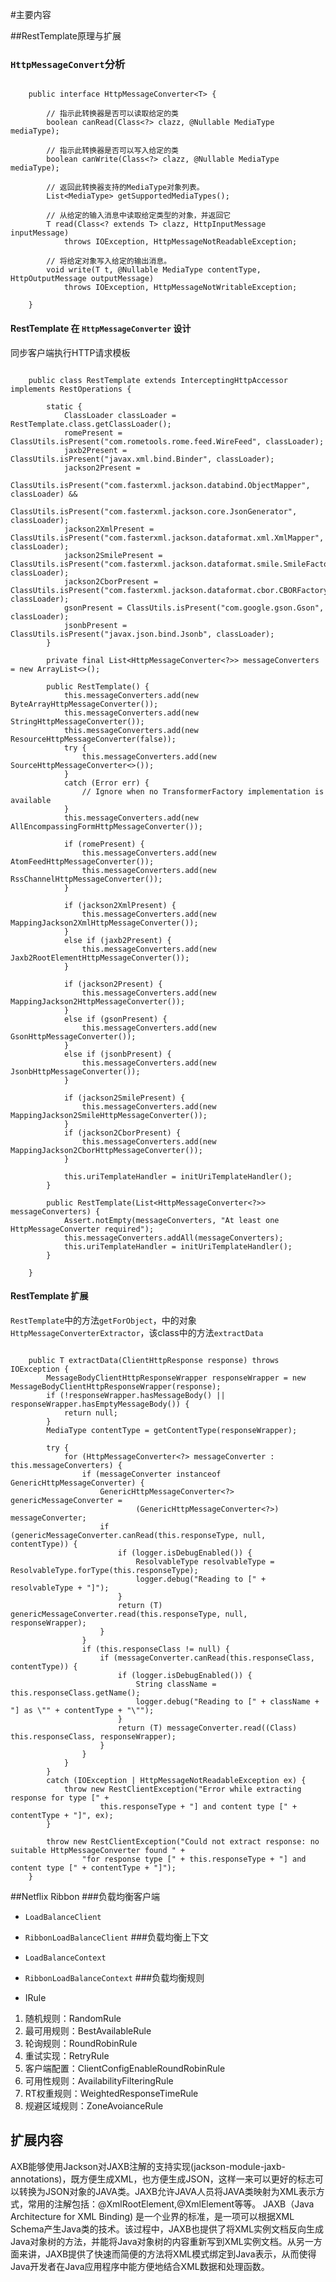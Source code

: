 #主要内容

##RestTemplate原理与扩展

### `HttpMessageConvert`分析


```

	public interface HttpMessageConverter<T> {

		// 指示此转换器是否可以读取给定的类
		boolean canRead(Class<?> clazz, @Nullable MediaType mediaType);

		// 指示此转换器是否可以写入给定的类
		boolean canWrite(Class<?> clazz, @Nullable MediaType mediaType);
		
		// 返回此转换器支持的MediaType对象列表。
		List<MediaType> getSupportedMediaTypes();
		
		// 从给定的输入消息中读取给定类型的对象，并返回它
		T read(Class<? extends T> clazz, HttpInputMessage inputMessage)
			throws IOException, HttpMessageNotReadableException;

		// 将给定对象写入给定的输出消息。
		void write(T t, @Nullable MediaType contentType, HttpOutputMessage outputMessage)
			throws IOException, HttpMessageNotWritableException;

	}

```

#### RestTemplate 在 `HttpMessageConverter` 设计

同步客户端执行HTTP请求模板

```

	public class RestTemplate extends InterceptingHttpAccessor implements RestOperations {

		static {
			ClassLoader classLoader = RestTemplate.class.getClassLoader();
			romePresent = ClassUtils.isPresent("com.rometools.rome.feed.WireFeed", classLoader);
			jaxb2Present = ClassUtils.isPresent("javax.xml.bind.Binder", classLoader);
			jackson2Present =
					ClassUtils.isPresent("com.fasterxml.jackson.databind.ObjectMapper", classLoader) &&
							ClassUtils.isPresent("com.fasterxml.jackson.core.JsonGenerator", classLoader);
			jackson2XmlPresent = ClassUtils.isPresent("com.fasterxml.jackson.dataformat.xml.XmlMapper", classLoader);
			jackson2SmilePresent = ClassUtils.isPresent("com.fasterxml.jackson.dataformat.smile.SmileFactory", classLoader);
			jackson2CborPresent = ClassUtils.isPresent("com.fasterxml.jackson.dataformat.cbor.CBORFactory", classLoader);
			gsonPresent = ClassUtils.isPresent("com.google.gson.Gson", classLoader);
			jsonbPresent = ClassUtils.isPresent("javax.json.bind.Jsonb", classLoader);
		}

		private final List<HttpMessageConverter<?>> messageConverters = new ArrayList<>();

		public RestTemplate() {
			this.messageConverters.add(new ByteArrayHttpMessageConverter());
			this.messageConverters.add(new StringHttpMessageConverter());
			this.messageConverters.add(new ResourceHttpMessageConverter(false));
			try {
				this.messageConverters.add(new SourceHttpMessageConverter<>());
			}
			catch (Error err) {
				// Ignore when no TransformerFactory implementation is available
			}
			this.messageConverters.add(new AllEncompassingFormHttpMessageConverter());
	
			if (romePresent) {
				this.messageConverters.add(new AtomFeedHttpMessageConverter());
				this.messageConverters.add(new RssChannelHttpMessageConverter());
			}
	
			if (jackson2XmlPresent) {
				this.messageConverters.add(new MappingJackson2XmlHttpMessageConverter());
			}
			else if (jaxb2Present) {
				this.messageConverters.add(new Jaxb2RootElementHttpMessageConverter());
			}
	
			if (jackson2Present) {
				this.messageConverters.add(new MappingJackson2HttpMessageConverter());
			}
			else if (gsonPresent) {
				this.messageConverters.add(new GsonHttpMessageConverter());
			}
			else if (jsonbPresent) {
				this.messageConverters.add(new JsonbHttpMessageConverter());
			}
	
			if (jackson2SmilePresent) {
				this.messageConverters.add(new MappingJackson2SmileHttpMessageConverter());
			}
			if (jackson2CborPresent) {
				this.messageConverters.add(new MappingJackson2CborHttpMessageConverter());
			}
	
			this.uriTemplateHandler = initUriTemplateHandler();
		}

		public RestTemplate(List<HttpMessageConverter<?>> messageConverters) {
			Assert.notEmpty(messageConverters, "At least one HttpMessageConverter required");
			this.messageConverters.addAll(messageConverters);
			this.uriTemplateHandler = initUriTemplateHandler();
		}

	}

```


#### RestTemplate 扩展

`RestTemplate`中的方法`getForObject`，中的对象`HttpMessageConverterExtractor`，该class中的方法`extractData`

```

	public T extractData(ClientHttpResponse response) throws IOException {
		MessageBodyClientHttpResponseWrapper responseWrapper = new MessageBodyClientHttpResponseWrapper(response);
		if (!responseWrapper.hasMessageBody() || responseWrapper.hasEmptyMessageBody()) {
			return null;
		}
		MediaType contentType = getContentType(responseWrapper);

		try {
			for (HttpMessageConverter<?> messageConverter : this.messageConverters) {
				if (messageConverter instanceof GenericHttpMessageConverter) {
					GenericHttpMessageConverter<?> genericMessageConverter =
							(GenericHttpMessageConverter<?>) messageConverter;
					if (genericMessageConverter.canRead(this.responseType, null, contentType)) {
						if (logger.isDebugEnabled()) {
							ResolvableType resolvableType = ResolvableType.forType(this.responseType);
							logger.debug("Reading to [" + resolvableType + "]");
						}
						return (T) genericMessageConverter.read(this.responseType, null, responseWrapper);
					}
				}
				if (this.responseClass != null) {
					if (messageConverter.canRead(this.responseClass, contentType)) {
						if (logger.isDebugEnabled()) {
							String className = this.responseClass.getName();
							logger.debug("Reading to [" + className + "] as \"" + contentType + "\"");
						}
						return (T) messageConverter.read((Class) this.responseClass, responseWrapper);
					}
				}
			}
		}
		catch (IOException | HttpMessageNotReadableException ex) {
			throw new RestClientException("Error while extracting response for type [" +
					this.responseType + "] and content type [" + contentType + "]", ex);
		}

		throw new RestClientException("Could not extract response: no suitable HttpMessageConverter found " +
				"for response type [" + this.responseType + "] and content type [" + contentType + "]");
	}

```




##Netflix Ribbon
###负载均衡客户端



- `LoadBalanceClient`
- `RibbonLoadBalanceClient`
###负载均衡上下文


- `LoadBalanceContext`
- `RibbonLoadBalanceContext`
###负载均衡规则

- IRule
1. 随机规则：RandomRule
2. 最可用规则：BestAvailableRule
3. 轮询规则：RoundRobinRule
4. 重试实现：RetryRule
5. 客户端配置：ClientConfigEnableRoundRobinRule
6. 可用性规则：AvailabilityFilteringRule
7. RT权重规则：WeightedResponseTimeRule
8. 规避区域规则：ZoneAvoianceRule

## 扩展内容
AXB能够使用Jackson对JAXB注解的支持实现(jackson-module-jaxb-annotations)，既方便生成XML，也方便生成JSON，这样一来可以更好的标志可以转换为JSON对象的JAVA类。JAXB允许JAVA人员将JAVA类映射为XML表示方式，常用的注解包括：@XmlRootElement,@XmlElement等等。
JAXB（Java Architecture for XML Binding) 是一个业界的标准，是一项可以根据XML Schema产生Java类的技术。该过程中，JAXB也提供了将XML实例文档反向生成Java对象树的方法，并能将Java对象树的内容重新写到XML实例文档。从另一方面来讲，JAXB提供了快速而简便的方法将XML模式绑定到Java表示，从而使得Java开发者在Java应用程序中能方便地结合XML数据和处理函数。


